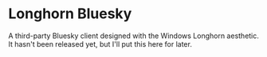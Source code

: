 # Longhorn Bluesky
A third-party Bluesky client designed with the Windows Longhorn aesthetic.
It hasn't been released yet, but I'll put this here for later.
